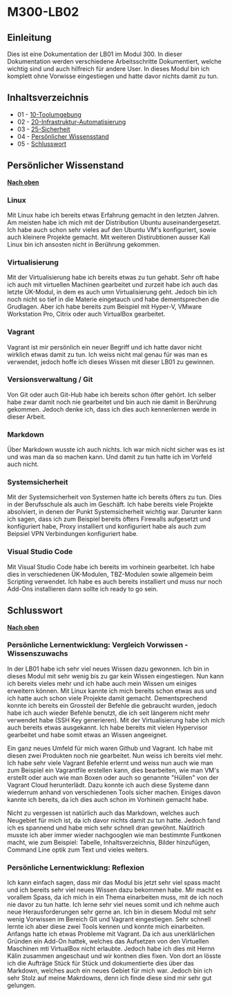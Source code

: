 # M300-LB02

## Einleitung

Dies ist eine Dokumentation der LB01 im Modul 300. In dieser Dokumentation werden verschiedene Arbeitsschritte Dokumentiert, welche wichtig sind und auch hilfreich für andere User. In dieses Modul bin ich komplett ohne Vorwisse eingestiegen und hatte davor nichts damit zu tun.

## Inhaltsverzeichnis

* 01 - [10-Toolumgebung](10_Toolumgebung)
* 02 - [20-Infrastruktur-Automatisierung](/20_Infrastruktur_automatisierung)
* 03 - [25-Sicherheit](25_Sicherheit)
* 04 - [Persönlicher Wissensstand](#persönlicher-wissenstand)
* 05 - [Schlusswort](#schlusswort)

## Persönlicher Wissenstand

[**Nach oben**](#m300-services)

### Linux

Mit Linux habe ich bereits etwas Erfahrung gemacht in den letzten Jahren. Am meisten habe ich mich mit der Distribution Ubuntu auseinandergesetzt. Ich habe auch schon sehr vieles auf den Ubuntu VM's konfiguriert, sowie auch kleinere Projekte gemacht. Mit weiteren Distirubtionen ausser Kali Linux bin ich ansosten nicht in Berührung gekommen.

### Virtualisierung

Mit der Virtualisierung habe ich bereits etwas zu tun gehabt. Sehr oft habe ich auch mit virtuellen Machinen gearbeitet und zurzeit habe ich auch das letzte ÜK-Modul, in dem es auch umn Virtualisierung geht. Jedoch bin ich noch nicht so tief in die Materie eingetauch und habe dementsprechen die Grudlagen. Aber ich habe bereits zum Beispiel mit Hyper-V, VMware Workstation Pro, Citrix oder auch VirtualBox gearbeitet.

### Vagrant

Vagrant ist mir persönlich ein neuer Begriff und ich hatte davor nicht wirklich etwas damit zu tun. Ich weiss nicht mal genau für was man es verwendet, jedoch hoffe ich dieses Wissen mit dieser LB01 zu gewinnen.

### Versionsverwaltung / Git

Von Git oder auch Git-Hub habe ich bereits schon öfter gehört. Ich selber habe zwar damit noch nie gearbeitet und bin auch nie damit in Berührung gekommen. Jedoch denke ich, dass ich dies auch kennenlernen werde in dieser Arbeit.

### Markdown

Über Markdown wusste ich auch nichts. Ich war mich nicht sicher was es ist und was man da so machen kann. Und damit zu tun hatte ich im Vorfeld auch nicht.

### Systemsicherheit

Mit der Systemsicherheit von Systemen hatte ich bereits öfters zu tun. Dies in der Berufsschule als auch im Geschäft. Ich habe bereits viele Projekte absolviert, in denen der Punkt Systemsicherheit wichtig war. Darunter kann ich sagen, dass ich zum Beispiel bereits öfters Firewalls aufgesetzt und konfiguriert habe, Proxy installiert und konfiguriert habe als auch zum Beipsiel VPN Verbindungen konfiguriert habe.

### Visual Studio Code

Mit Visual Studio Code habe ich bereits im vorhinein gearbeitet. Ich habe dies in verschiedenen ÜK-Modulen, TBZ-Modulen sowie allgemein beim Scripting verwendet. Ich habe es auch bereits installiert und muss nur noch Add-Ons installieren dann sollte ich ready to go sein.

## Schlusswort

[**Nach oben**](#m300-services)

### Persönliche Lernentwicklung: Vergleich Vorwissen - Wissenszuwachs

In der LB01 habe ich sehr viel neues Wissen dazu gewonnen. Ich bin in dieses Modul mit sehr wenig bis zu gar kein Wissen eingestiegen. Nun kann ich bereits vieles mehr und ich habe auch mein Wissen um einiges erweitern können. Mit Linux kannte ich mich bereits schon etwas aus und ich hatte auch schon viele Projekte damit gemacht. Dementsprechend konnte ich bereits ein Grossteil der Befehle die gebraucht wurden, jedoch habe ich auch wieder Befehle benutzt, die ich seit längerem nicht mehr verwendet habe (SSH Key generieren). Mit der Virtualisierung habe ich mich auch bereits etwas ausgekannt. Ich habe bereits mit vielen Hypervisor gearbeitet und habe somit etwas an Wissen angeeignet.

Ein ganz neues Umfeld für mich waren Github und Vagrant. Ich habe mit diesen zwei Produkten noch nie gearbeitet. Nun weiss ich bereits viel mehr. Ich habe sehr viele Vagrant Befehle erlernt und weiss nun auch wie man zum Beispiel ein Vagrantfile erstellen kann, dies bearbeiten, wie man VM's erstellt oder auch wie man Boxen oder auch so genannte "Hüllen" von der Vagrant Cloud herunterlädt. Dazu konnte ich auch diese Systeme dann wiederrum anhand von verschiedenen Tools sicher machen. Einiges davon kannte ich bereits, da ich dies auch schon im Vorhinein gemacht habe.

Nicht zu vergessen ist natürlich auch das Markdown, welches auch Neugebiet für mich ist, da ich davor nichts damit zu tun hatte. Jedoch fand ich es spannend und habe mich sehr schnell dran gewöhnt. Naütlrich musste ich aber immer wieder nachgooglen wie man bestimmte Funtkonen macht, wie zum Beispiel: Tabelle, Inhaltsverzeichnis, Bilder hinzufügen, Command Line optik zum Text und vieles weiters.

### Persönliche Lernentwicklung: Reflexion

Ich kann einfach sagen, dass mir das Modul bis jetzt sehr viel spass macht und ich bereits sehr viel neues Wissen dazu bekommen habe. Mir macht es vorallem Spass, da ich mich in ein Thema einarbeiten muss, mit de ich noch nie davor zu tun hatte. Ich lerne sehr viel neues somit und ich nehme auch neue Herausforderungen sehr gerne an. Ich bin in diesem Modul mit sehr wenig Vorwissen im Bereich Git und Vagrant eingestiegen. Sehr schnell  lernte ich aber diese zwei Tools kennen und konnte mich einarbeiten. Anfangs hatte ich etwas Probleme mit Vagrant. Da ich aus unerklärlichen Gründen ein Add-On hattek, welches das Aufsetzen von den Virtuellen Maschinen mti VirtualBox nicht erlaubte. Jedoch habe ich dies mit Hernn Kälin zusammen angeschaut und wir kontnen dies fixen. Von dort an lösste ich die Aufträge Stück für Stück und dokumentierte dies über das Markdown, welches auch ein neues Gebiet für mich war. Jedoch bin ich sehr Stolz auf meine Makrdowns, denn ich finde diese sind mir sehr gut gelungen.